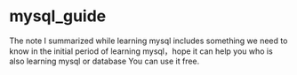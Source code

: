 # mysql_guide
The note I summarized while learning mysql includes something we need to know in the initial period of learning mysql，hope it can help you who is also learning mysql or database
You can use it free.
